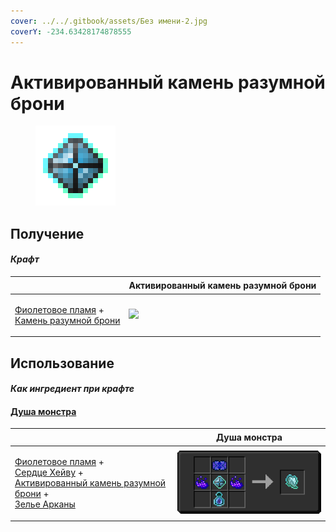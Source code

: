 ```yaml
---
cover: ../../.gitbook/assets/Без имени-2.jpg
coverY: -234.63428174878555
---
```


# Активированный камень разумной брони

<figure><img src="../../.gitbook/assets/sentientarmourgem_activated_128.png" alt=""><figcaption></figcaption></figure>

## Получение

#### _Крафт_

| ㅤ                                                                                                                               | Активированный камень разумной брони                        |
| ------------------------------------------------------------------------------------------------------------------------------- | ----------------------------------------------------------- |
| <p><a href="purple_blaze.md">Фиолетовое пламя</a> +<br><a href="sentientarmourgem_deactivated.md">Камень разумной брони</a></p> | ![](../../.gitbook/assets/sentientarmourgem\_activated.png) |

## Использование

#### _Как ингредиент при крафте_

#### [Душа монстра](basemonstersoul.md)

| ㅤ                                                                                                                                                                                                                                                           | Душа монстра                                   |
| ----------------------------------------------------------------------------------------------------------------------------------------------------------------------------------------------------------------------------------------------------------- | ---------------------------------------------- |
| <p><a href="purple_blaze.md">Фиолетовое пламя</a> +<br><a href="band_of_heiva_hunting.md">Сердце Хейву</a> +<br><a href="sentientarmourgem_activated.md">Активированный камень разумной брони</a> +<br><a href="weak_arcana_potion.md">Зелье Арканы</a></p> | ![](../../.gitbook/assets/basemonstersoul.png) |
